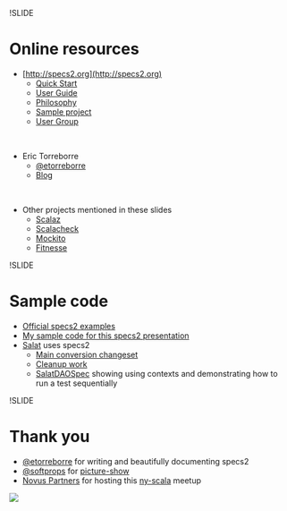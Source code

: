 !SLIDE

# Online resources

- [http://specs2.org](http://specs2.org)
    - [Quick Start](http://etorreborre.github.com/specs2/guide/org.specs2.guide.QuickStart.html)
    - [User Guide](http://etorreborre.github.com/specs2/guide/org.specs2.UserGuide.html)
    - [Philosophy](http://etorreborre.github.com/specs2/guide/org.specs2.guide.Philosophy.html)
    - [Sample project](https://github.com/etorreborre/specs2-test)
    - [User Group](http://groups.google.com/group/specs2-users)
<br/>

- Eric Torreborre
    - [@etorreborre](http://twitter.com/#!/etorreborre)
    - [Blog](http://etorreborre.blogspot.com/)
<br/>

- Other projects mentioned in these slides
    - [Scalaz](https://github.com/scalaz/scalaz)
    - [Scalacheck](http://code.google.com/p/scalacheck/)
    - [Mockito](http://mockito.org/)
    - [Fitnesse](http://fitnesse.org/)

!SLIDE

# Sample code

- [Official specs2 examples](https://github.com/etorreborre/specs2/tree/1.3/src/test/scala/org/specs2/examples)
- [My sample code for this specs2 presentation](https://github.com/rktoomey/specs2-examples)
- [Salat](https://github.com/novus/salat) uses specs2
    - [Main conversion changeset](https://github.com/novus/salat/commit/493247fb8d9d5eeafb50f44fbceab1a0e6107af5)
    - [Cleanup work](https://github.com/novus/salat/commit/8903b1cf53c059208edff21d0b1737c0a40ad845)
    - [SalatDAOSpec](https://github.com/novus/salat/blob/master/salat-core/src/test/scala/com/novus/salat/test/dao/SalatDAOSpec.scala) showing using contexts and demonstrating how to run a test sequentially


!SLIDE

# Thank you

- [@etorreborre](http://twitter.com/#!/etorreborre) for writing and beautifully documenting specs2
- [@softprops](http://twitter.com/softprops) for [picture-show](https://github.com/softprops/picture-show)
- [Novus Partners](http://www.novus.com) for hosting this [ny-scala](http://www.meetup.com/ny-scala/) meetup

<img class="logo" src="/img/novus-logo.gif" />
